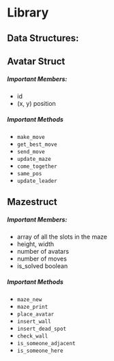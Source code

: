 # Library 

## Data Structures:    
       
## Avatar Struct      
##### Important Members:      
* id
* (x, y) position 

##### Important Methods 
* `make_move`
* `get_best_move`
* `send_move`
* `update_maze `
* `come_together` 
* `same_pos`
* `update_leader`


         
## Mazestruct         
##### Important Members:         
* array of all the slots in the maze
* height, width
* number of avatars
* number of moves 
* is_solved boolean 
    
##### Important Methods    
* `maze_new`
* `maze_print`
* `place_avatar`
* `insert_wall`
* `insert_dead_spot` 
* `check_wall`
* `is_someone_adjacent`
* `is_someone_here`